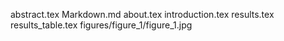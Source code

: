 abstract.tex
Markdown.md
about.tex
introduction.tex
results.tex
results_table.tex
figures/figure_1/figure_1.jpg
